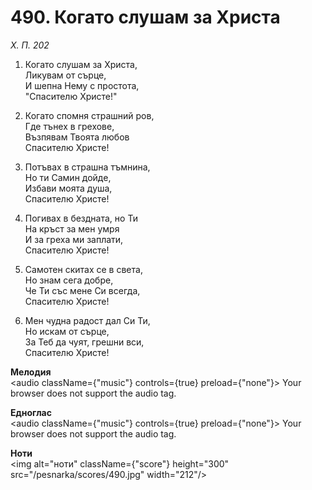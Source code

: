 # 490. Когато слушам за Христа

_Х. П. 202_

1. Когато слушам за Христа,  
Ликувам от сърце,  
И шепна Нему с простота,  
"Спасителю Христе!"

2. Когато спомня страшний ров,  
Где тънех в грехове,  
Възпявам Твоята любов  
Спасителю Христе!

3. Потъвах в страшна тъмнина,  
Но ти Самин дойде,  
Избави моята душа,  
Спасителю Христе!

4. Погивах в бездната, но Ти  
На кръст за мен умря  
И за греха ми заплати,  
Спасителю Христе!

5. Самотен скитах се в света,  
Но знам сега добре,  
Че Ти със мене Си всегда,  
Спасителю Христе!

5. Мен чудна радост дал Си Ти,  
Но искам от сърце,  
За Теб да чуят, грешни вси,  
Спасителю Христе!

**Мелодия**  
<audio className={"music"} controls={true} preload={"none"}>
    <source src="/pesnarka/mp3/490.mp3" type="audio/mpeg"/>
    Your browser does not support the audio tag.
</audio>

**Едноглас**  
<audio className={"music"} controls={true} preload={"none"}>
    <source src="/pesnarka/transp/490.mp3" type="audio/mpeg"/>
    Your browser does not support the audio tag.
</audio>

**Ноти**  
<img alt="ноти" className={"score"} height="300" src="/pesnarka/scores/490.jpg" width="212"/>
